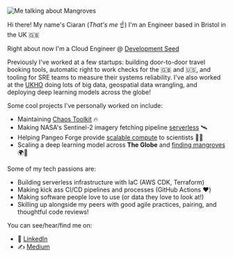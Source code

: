 ![Me talking about Mangroves](https://github.com/ciaransweet/ciaransweet/blob/main/mangroves.jpg?raw=true)

Hi there! My name's Ciaran (_That's me_ ☝️)
I'm an Engineer based in Bristol in the UK 🇬🇧

Right about now I'm a Cloud Engineer @ [Development Seed](https://developmentseed.org/)

Previously I've worked at a few startups: building door-to-door travel booking tools, automatic right to work checks for the 🇬🇧 and 🇺🇸, and tooling for SRE teams to measure their systems reliability. I've also worked at the [UKHO](https://www.admiralty.co.uk/) doing lots of big data, geospatial data wrangling, and deploying deep learning models across the globe!

Some cool projects I've personally worked on include:

* Maintaining [Chaos Toolkit](https://github.com/chaostoolkit/chaostoolkit) 🔥
* Making NASA's Sentinel-2 imagery fetching pipeline [serverless](https://github.com/NASA-IMPACT/hls-sentinel2-downloader-serverless) 🛰
* Helping Pangeo Forge provide [scalable compute](https://github.com/ciaranevans?from=2021-07-01&to=2021-07-12&org=pangeo-forge&year_list=1) to scientists 🧑‍🔬
* Scaling a deep learning model across **The Globe** and [finding mangroves](https://medium.com/uk-hydrographic-office/creating-a-global-dataset-using-serverless-applications-and-deep-learning-c4e267fa810c?source=friends_link&sk=37ab5a146ad07c93afa63382fa44ad67) 🌍🌱


Some of my tech passions are:
* Building serverless infrastructure with IaC (AWS CDK, Terraform)
* Making kick ass CI/CD pipelines and processes (GitHub Actions ❤️)
* Making software people love to use (or data they love to look at!)
* Skilling up alongside my peers with good agile practices, pairing, and thoughtful code reviews!

You can see/hear/find me on:

* 🧳 [LinkedIn](https://www.linkedin.com/in/ciaransweet/)
* ✍️ [Medium](https://medium.com/@ciaransweet)
